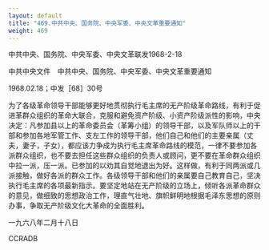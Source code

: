 ```yaml
---
layout: default
title: "469.中共中央、国务院、中央军委、中央文革重要通知"
weight: 469
---
```


中共中央、国务院、中央军委、中央文革联发1968-2-18

中共中央文件　中共中央、国务院、中央军委、中央文革重要通知

1968.02.18；中发［68］30号

为了各级革命领导干部能够更好地贯彻执行毛主席的无产阶级革命路线，有利于促进革群众组织的革命大联合，克服和避免资产阶级、小资产阶级派性的影响，中央决定：凡参加县以上的革命委员会（革筹小组）的领导干部，以及军队师以上的干部和参加各地军管工作、支左工作的领导干部，他们自己和他们的主要亲属（丈夫，妻子，子女），都应该力争成为执行毛主席革命路线的模范，一律不要参加各派群众组织，也不要去担任这些群众组织的负责人或顾问，更不要在革命群众组织中拉一派，压一派。已参加的以劝其自觉地退出为好。这样做，有利于同两派或几派接触，做好各派的群众工作。各级领导干部和他们的亲属要自己教育自己，坚决执行毛主席的各项最新指示。要坚定地站在无产阶级的立场上，倾听各派革命群众的意见，做细致的思想政治工作，理直气壮地、旗帜鲜明地根据毛泽东思想的原则办事，争取无产阶级文化大革命的全面胜利。

一九六八年二月十八日

CCRADB

